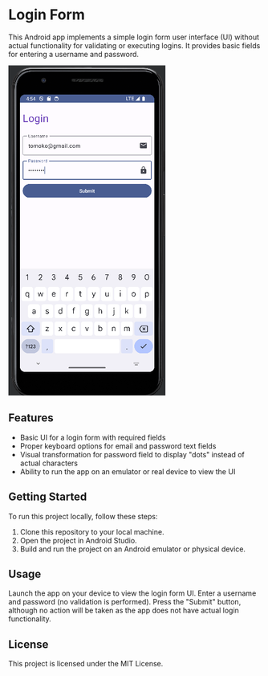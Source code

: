# Login Form

This Android app implements a simple login form user interface (UI) without actual functionality for validating or executing logins. It provides basic fields for entering a username and password.


![Screenshot](ScreenshotLogin.png)


## Features
- Basic UI for a login form with required fields
- Proper keyboard options for email and password text fields
- Visual transformation for password field to display "dots" instead of actual characters
- Ability to run the app on an emulator or real device to view the UI

## Getting Started
To run this project locally, follow these steps:

1. Clone this repository to your local machine.
2. Open the project in Android Studio.
3. Build and run the project on an Android emulator or physical device.

## Usage
Launch the app on your device to view the login form UI. Enter a username and password (no validation is performed). Press the "Submit" button, although no action will be taken as the app does not have actual login functionality.

## License
This project is licensed under the MIT License.
